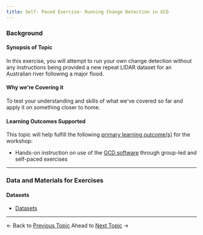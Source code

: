 ```yaml
---
title: Self- Paced Exercise- Running Change Detection in GCD
---
```


### Background

#### Synopsis of Topic

In this exercise, you will attempt to run your own change detection without any instructions being provided a new repeat LIDAR dataset for an Australian river following a major flood. 

#### Why we're Covering it

To test your understanding and skills of what we've covered so far and apply it on something closer to home.

#### Learning Outcomes Supported

This topic will help fulfill the following [primary learning outcome(s)](http://gcdworkshop.joewheaton.org/syllabus/primary-learning-outcomes) for the workshop:

- Hands-on instruction on use of the [GCD software](http://www.joewheaton.org/Home/research/software/GCD) through group-led and self-paced exercises

------

### Data and Materials for Exercises

#### Datasets

- [Datasets](http://etal.usu.edu/GCD/Workshop/2014_ANZGG/Excercises/O_Lockyer.zip)

------

← Back to [Previous Topic](http://gcdworkshop.joewheaton.org/workshop-topics/versions/2-day-workshop/anzgg-workshop-topics/2-application-interpretations-of-change-detection-day-2/n-building-your-own-fis-error-models)                Ahead to [Next Topic](http://gcdworkshop.joewheaton.org/workshop-topics/versions/2-day-workshop/anzgg-workshop-topics/2-application-interpretations-of-change-detection-day-2/p-interpreting-outputs-of-gcd-tricks-tips) →